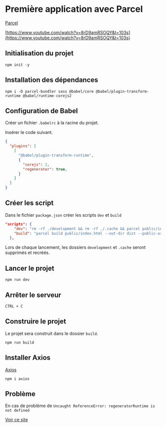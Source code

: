 # Première application avec Parcel
[Parcel](https://fr.parceljs.org/)

[https://www.youtube.com/watch?v=8rD9amRSOQY&t=103s](https://www.youtube.com/watch?v=8rD9amRSOQY&t=103s)
## Initialisation du projet
```
npm init -y
```
## Installation des dépendances
```
npm i -D parcel-bundler sass @babel/core @babel/plugin-transform-runtime @babel/runtime-corejs2
```
## Configuration de Babel
Créer un fichier `.babelrc` à la racine du projet.

Insérer le code suivant.
```json
{
  "plugins": [
    [
      "@babel/plugin-transform-runtime",
      {
        "corejs": 2,
        "regenerator": true,
      }
    ]
  ]
}
```
## Créer les script
Dans le fichier `package.json` créer les scripts `dev` et `build`
```json
"scripts": {
    "dev": "rm -rf ./development && rm -rf ./.cache && parcel public/index.html --out-dir development -p 3000",
    "build": "parcel build public/index.html --out-dir dist --public-url ./"
  },
```
Lors de chaque lancement, les dossiers `development` et `.cache` seront supprimés et recréés.
## Lancer le projet
```
npm run dev
```
## Arrêter le serveur
```
CTRL + C
```
## Construire le projet
Le projet sera construit dans le dossier `build`.
```
npm run build
```
## Installer Axios
[Axios](https://axios-http.com/)
```
npm i axios
```
## Problème
En cas de problème de `Uncaught ReferenceError: regeneratorRuntime is not defined`

[Voir ce site](https://flaviocopes.com/parcel-regeneratorruntime-not-defined/)
